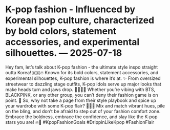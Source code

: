 # K-pop fashion - Influenced by Korean pop culture, characterized by bold colors, statement accessories, and experimental silhouettes. — 2025-07-18

Hey fam, let’s talk about K-pop fashion - the ultimate style inspo straight outta Korea! 🇰🇷🔥 Known for its bold colors, statement accessories, and experimental silhouettes, K-pop fashion is where it’s at. ✨ From oversized streetwear to dazzling stage outfits, K-pop idols serve up major looks that make heads turn and jaws drop. 💃🏻🕺🏼 Whether you’re vibing with BTS, BLACKPINK, or any other group, you can’t deny their fashion game is on point. 💯 So, why not take a page from their style playbook and spice up your wardrobe with some K-pop flair? 💁🏻‍♀️ Mix and match vibrant hues, pile on the bling, and don’t be afraid to step out of your fashion comfort zone. Embrace the boldness, embrace the confidence, and slay like the K-pop stars you are! 🔥👑 #KpopFashionGoals #DrippinLikeKpop #FashionFlair